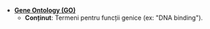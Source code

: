- [**Gene Ontology (GO)** ](https://geneontology.org)
	-  **Conținut**: Termeni pentru funcții genice (ex: "DNA binding").



















